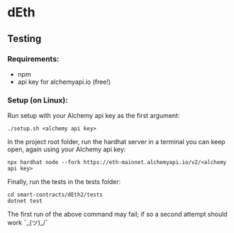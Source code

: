 # dEth

## Testing

### Requirements:

- npm
- api key for alchemyapi.io (free!)

### Setup (on Linux):

Run setup with your Alchemy api key as the first argument:

`./setup.sh <alchemy api key>`

In the project root folder, run the hardhat server in a terminal you can keep open, again using your Alchemy api key:

```
npx hardhat node --fork https://eth-mainnet.alchemyapi.io/v2/<alchemy api key>
```

Finally, run the tests in the tests folder:

```
cd smart-contracts/dEth2/tests
dotnet test
```

The first run of the above command may fail; if so a second attempt should work ¯\_(ツ)_/¯
